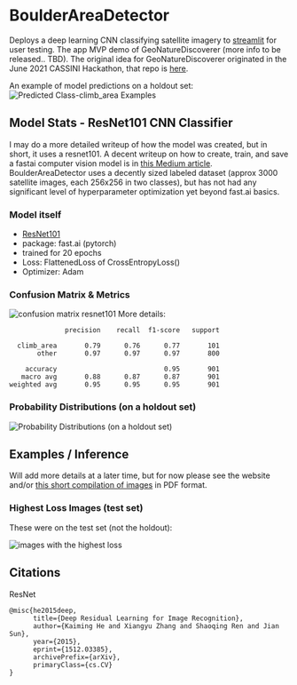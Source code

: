 # BoulderAreaDetector

Deploys a deep learning CNN classifying satellite imagery to [streamlit](https://share.streamlit.io/pszemraj/boulderareadetector) for user testing. The app MVP demo of GeoNatureDiscoverer (more info to be released.. TBD). The original idea for GeoNatureDiscoverer originated in the June 2021 CASSINI Hackathon, that repo is [here](https://github.com/JonathanLehner/cassini_2021_nature_discoverer).

An example of model predictions on a holdout set:
![Predicted Class-climb_area Examples](https://user-images.githubusercontent.com/74869040/124186053-0b1ba500-dabc-11eb-892d-5330deea51a5.png)

## Model Stats - ResNet101 CNN Classifier

I may do a more detailed writeup of how the model was created, but in short, it uses a resnet101. A decent writeup on how to create, train, and save a fastai computer vision model is in [this Medium article](https://medium.com/analytics-vidhya/understanding-fastai-v2-training-with-a-computer-vision-example-part-1-the-resnet-model-dd9270450bb8). BoulderAreaDetector uses a decently sized labeled dataset (approx 3000 satellite images, each 256x256 in two classes), but has not had any significant level of hyperparameter optimization yet beyond fast.ai basics.

### Model itself

- [ResNet101](https://pytorch.org/vision/stable/_modules/torchvision/models/resnet.html#resnet101)
- package: fast.ai (pytorch)
- trained for 20 epochs
- Loss:  FlattenedLoss of CrossEntropyLoss()
- Optimizer: Adam

### Confusion Matrix & Metrics

![confusion matrix resnet101](https://user-images.githubusercontent.com/74869040/124186386-88dfb080-dabc-11eb-8699-91715f024458.png)
More details:
```
              precision    recall  f1-score   support

  climb_area       0.79      0.76      0.77       101
       other       0.97      0.97      0.97       800

    accuracy                           0.95       901
   macro avg       0.88      0.87      0.87       901
weighted avg       0.95      0.95      0.95       901
```


### Probability Distributions (on a holdout set)

![Probability Distributions (on a holdout set)](https://user-images.githubusercontent.com/74869040/124186513-b3ca0480-dabc-11eb-89dc-60cd15bce8af.png)

## Examples / Inference

Will add more details at a later time, but for now please see the website and/or [this short compilation of images](https://www.dropbox.com/s/x7cyu3r1u6ohtzx/holdout%20class%20prediction%20examples%20-%20resnet101%20model%2002%20dataset4.pdf?dl=1) in PDF format.

### Highest Loss Images (test set)

These were on the test set (not the holdout):

![images with the highest loss](https://user-images.githubusercontent.com/74869040/124186983-60a48180-dabd-11eb-8a6a-45a08034ffa3.png)
## Citations

ResNet
```
@misc{he2015deep,
      title={Deep Residual Learning for Image Recognition}, 
      author={Kaiming He and Xiangyu Zhang and Shaoqing Ren and Jian Sun},
      year={2015},
      eprint={1512.03385},
      archivePrefix={arXiv},
      primaryClass={cs.CV}
}
```
